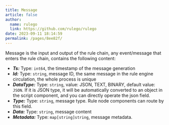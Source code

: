 ```yaml
---
title: Message
article: false
author: 
  name: rulego
  link: https://github.com/rulego/rulego
date: 2023-09-11 18:14:59
permalink: /pages/8ee82f/
---
```


Message is the input and output of the rule chain, any event/message that enters the rule chain, contains the following content:

- ***Ts:*** Type: `int64`, the timestamp of the message generation
- ***Id:*** Type: `string`, message ID, the same message in the rule engine circulation, the whole process is unique
- ***DataType:*** Type: `string`, value: JSON, TEXT, BINARY, default value: `JSON`. If it is JSON type, it will be automatically converted to an object in the script component, and you can directly operate the json field.
- ***Type:*** Type: `string`, message type. Rule node components can route by this field.
- ***Data:*** Type: `string`, message content
- ***Metadata:*** Type: `map[string]string`, message metadata.
